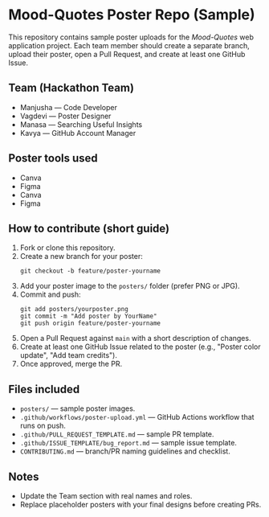 # Mood-Quotes Poster Repo (Sample)

This repository contains sample poster uploads for the *Mood-Quotes* web application project.
Each team member should create a separate branch, upload their poster, open a Pull Request, and create at least one GitHub Issue.

## Team (Hackathon Team)
- Manjusha — Code Developer
- Vagdevi — Poster Designer
- Manasa — Searching Useful Insights
- Kavya — GitHub Account Manager

## Poster tools used
- Canva
- Figma
- Canva
- Figma

## How to contribute (short guide)
1. Fork or clone this repository.
2. Create a new branch for your poster:
   ```
   git checkout -b feature/poster-yourname
   ```
3. Add your poster image to the `posters/` folder (prefer PNG or JPG).
4. Commit and push:
   ```
   git add posters/yourposter.png
   git commit -m "Add poster by YourName"
   git push origin feature/poster-yourname
   ```
5. Open a Pull Request against `main` with a short description of changes.
6. Create at least one GitHub Issue related to the poster (e.g., "Poster color update", "Add team credits").
7. Once approved, merge the PR.

## Files included
- `posters/` — sample poster images.
- `.github/workflows/poster-upload.yml` — GitHub Actions workflow that runs on push.
- `.github/PULL_REQUEST_TEMPLATE.md` — sample PR template.
- `.github/ISSUE_TEMPLATE/bug_report.md` — sample issue template.
- `CONTRIBUTING.md` — branch/PR naming guidelines and checklist.

## Notes
- Update the Team section with real names and roles.
- Replace placeholder posters with your final designs before creating PRs.
